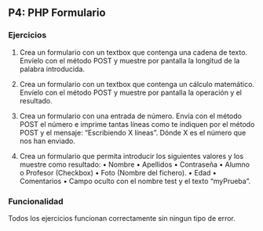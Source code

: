 ## P4: PHP Formulario

### Ejercicios
1. Crea un formulario con un textbox que contenga una cadena de texto. Envíelo con el método POST y muestre por pantalla 
la longitud de la palabra introducida.
   
2. Crea un formulario con un textbox que contenga un cálculo matemático. Envíelo con el método POST y muestre por pantalla 
la operación y el resultado.
   
3. Crea un formulario con una entrada de número. Envía con el método POST el número e imprime tantas líneas como te indiquen 
por el método POST y el mensaje: “Escribiendo X líneas”. Dónde X es el número que nos han enviado.
   
4. Crea un formulario que permita introducir los siguientes valores y los muestre como resultado:
   • Nombre
   • Apellidos
   • Contraseña
   • Alumno o Profesor (Checkbox)
   • Foto (Nombre del fichero).
   • Edad
   • Comentarios
   • Campo oculto con el nombre test y el texto “myPrueba”.

### Funcionalidad
Todos los ejercicios funcionan correctamente sin ningun tipo de error.